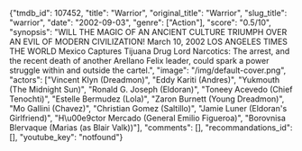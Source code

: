 {"tmdb_id": 107452, "title": "Warrior", "original_title": "Warrior", "slug_title": "warrior", "date": "2002-09-03", "genre": ["Action"], "score": "0.5/10", "synopsis": "WILL THE MAGIC OF AN ANCIENT CULTURE TRIUMPH OVER AN EVIL OF MODERN CIVILIZATION! March 10, 2002 LOS ANGELES TIMES THE WORLD Mexico Captures Tijuana Drug Lord Narcotics: The arrest, and the recent death of another Arellano Felix leader, could spark a power struggle within and outside the cartel.", "image": "/img/default-cover.png", "actors": ["Vincent Klyn (Dreadmon)", "Eddy Kariti (Andres)", "Yukmouth (The Midnight Sun)", "Ronald G. Joseph (Eldoran)", "Toneey Acevedo (Chief Tenochti)", "Estelle Bermudez (Lola)", "Zaron Burnett (Young Dreadmon)", "Mo Gallini (Chavez)", "Christian Gomez (Saltillo)", "Jamie Luner (Eldoran's Girlfriend)", "H\u00e9ctor Mercado (General Emilio Figueroa)", "Borovnisa Blervaque (Marias (as Blair Valk))"], "comments": [], "recommandations_id": [], "youtube_key": "notfound"}